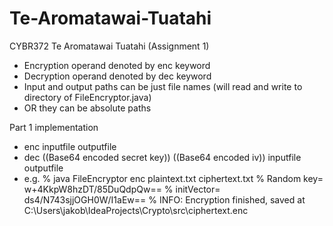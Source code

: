 # Te-Aromatawai-Tuatahi
CYBR372 Te Aromatawai Tuatahi (Assignment 1)

* Encryption operand denoted by enc keyword
* Decryption operand denoted by dec keyword
* Input and output paths can be just file names (will read and write to directory of FileEncryptor.java) 
* OR they can be absolute paths

Part 1 implementation
* enc inputfile outputfile
* dec ((Base64 encoded secret key)) ((Base64 encoded iv)) inputfile outputfile
* e.g. 
% java FileEncryptor enc plaintext.txt ciphertext.txt
% Random key= w+4KkpW8hzDT/85DuQdpQw==
% initVector= ds4/N743sjjOGH0W/I1aEw==
% INFO: Encryption finished, saved at C:\Users\jakob\IdeaProjects\Crypto\src\ciphertext.enc
